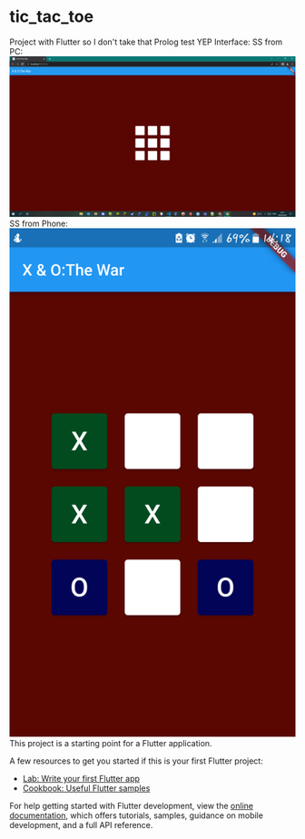 # tic_tac_toe

Project with Flutter so I don't take that Prolog test YEP
Interface:
      SS from PC:
![MoreText](https://github.com/Pridwen/tic_tac_toe/blob/master/SS%20PC.png?raw=true)
      SS from Phone:
![Text](https://github.com/Pridwen/tic_tac_toe/blob/master/SS%20Phone.png?raw=true)
This project is a starting point for a Flutter application.

A few resources to get you started if this is your first Flutter project:

- [Lab: Write your first Flutter app](https://docs.flutter.dev/get-started/codelab)
- [Cookbook: Useful Flutter samples](https://docs.flutter.dev/cookbook)

For help getting started with Flutter development, view the
[online documentation](https://docs.flutter.dev/), which offers tutorials,
samples, guidance on mobile development, and a full API reference.

